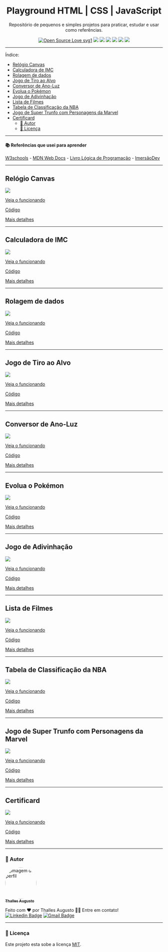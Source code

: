 <h1 align="center"> Playground HTML | CSS | JavaScript </h1>
<p align="center"> Repositório de pequenos e simples projetos para praticar, estudar e usar como referências.</p>

<div align="center">
  
[![Open Source Love svg1](https://badges.frapsoft.com/os/v1/open-source.svg?v=103)](https://github.com/ellerbrock/open-source-badges/) ![](https://img.shields.io/static/v1?label=licence&message=mit&color=green&style=for-the-badge) ![](https://img.shields.io/static/v1?label=Made%20with&message=HTML5&color=E34F26&style=for-the-badge&logo=html5) ![](https://img.shields.io/static/v1?label=Made%20with&message=CSS3&color=1572B6&style=for-the-badge&logo=css3) ![](https://img.shields.io/static/v1?label=Made%20with&message=JavaScript&color=F7DF1E&style=for-the-badge&logo=javascript) ![](https://img.shields.io/static/v1?label=Made%20with&message=Markdown&color=000&style=for-the-badge&logo=markdown) ![](https://img.shields.io/static/v1?label=made%20with&message=sass&color=CC6699&style=for-the-badge&logo=sass)

</div>

---

Índice:

- [Relógio Canvas <a name="relogio-canvas"></a>](#relógio-canvas-)
- [Calculadora de IMC <a name="calculadora-de-imc"></a>](#calculadora-de-imc-)
- [Rolagem de dados <a name="rolagem-de-dados"></a>](#rolagem-de-dados-)
- [Jogo de Tiro ao Alvo <a name="jogo-de-tiro-ao-alvo"></a>](#jogo-de-tiro-ao-alvo-)
- [Conversor de Ano-Luz <a name="conversor-de-ano-luz"></a>](#conversor-de-ano-luz-)
- [Evolua o Pokémon <a name="evolua-o-pokemon"></a>](#evolua-o-pokémon-)
- [Jogo de Adivinhação <a name="jogo-de-adivinhacao"></a>](#jogo-de-adivinhação-)
- [Lista de Filmes <a name="lista-de-filmes"></a>](#lista-de-filmes-)
- [Tabela de Classificação da NBA <a name="tabela-de-classificação"></a>](#tabela-de-classificação-da-nba-)
- [Jogo de Super Trunfo com Personagens da Marvel <a name="jogo-super-trunfo"></a>](#jogo-de-super-trunfo-com-personagens-da-marvel-)
- [Certificard <a name="certificard"></a>](#certificard-)
  - [👷 Autor](#-autor)
  - [📝 Licença](#-licença)

---

#### 📚 Referências que usei para aprender  

[W3schools](https://www.w3schools.com) -
[MDN Web Docs](https://developer.mozilla.org/pt-BR) - [Livro Lógica de Programação](https://www.casadocodigo.com.br/products/livro-programacao) - [ImersãoDev](https://imersao.dev/)

---

## Relógio Canvas <a name="relogio-canvas"></a>
<a href="https://github.com/ThesllaDev/Simple-Projects/blob/master/Relogio-Canvas/README-RELOGIO-CANVAS.md" >![](./Relogio-Canvas/assets/img/banner-relogio-canvas.gif)</a>

<a href="https://codepen.io/theslladev/full/RwoqpyW" target="_blank">Veja o funcionando </a>

[Código](https://github.com/ThesllaDev/Simple-Projects/blob/master/Relogio-Canvas)

[Mais detalhes](https://github.com/ThesllaDev/Simple-Projects/blob/master/Relogio-Canvas/README-RELOGIO-CANVAS.md)

---

## Calculadora de IMC <a name="calculadora-de-imc"></a>
<a href="https://github.com/ThesllaDev/Simple-Projects/blob/master/Calculadora-de-IMC/README-CALCULADORA-DE-IMC.md" >![](./Calculadora-de-IMC/assets/img/banner-calculadora-de-imc.gif)</a>

<a href="https://codepen.io/theslladev/full/yLVGBex" target="_blank">Veja o funcionando </a>

[Código](https://github.com/ThesllaDev/Simple-Projects/tree/master/Calculadora-de-IMC)

[Mais detalhes](https://github.com/ThesllaDev/Simple-Projects/blob/master/Calculadora-de-IMC/README-CALCULADORA-DE-IMC.md)

---

## Rolagem de dados <a name="rolagem-de-dados"></a>
<a href="https://github.com/ThesllaDev/Simple-Projects/blob/master/Rolagem-de-Dados/README-ROLAGEM-DE-DADOS.md" >![](./Rolagem-de-Dados/assets/img/banner-rolagem-de-dados.gif)</a>

<a href="https://codepen.io/theslladev/full/NWbZabZ" target="_blank">Veja o funcionando </a>

[Código](https://github.com/ThesllaDev/Simple-Projects/blob/master/Rolagem-de-Dados)

[Mais detalhes](https://github.com/ThesllaDev/Simple-Projects/blob/master/Rolagem-de-Dados/README-ROLAGEM-DE-DADOS.md)

---

## Jogo de Tiro ao Alvo <a name="jogo-de-tiro-ao-alvo"></a>
<a href="https://github.com/ThesllaDev/Simple-Projects/tree/master/Jogo-de-Tiro-ao-Alvo/README-JOGO-DE-TIRO-AO-ALVO.md" >![](./Jogo-de-Tiro-ao-Alvo/assets/img/banner-jogo-de-tiro-ao-alvo.gif)</a>

<a href="https://codepen.io/theslladev/full/BapBvbw" target="_blank">Veja o funcionando </a>

[Código](https://github.com/ThesllaDev/Simple-Projects/tree/master/Jogo-de-Tiro-ao-Alvo)

[Mais detalhes](https://github.com/ThesllaDev/Simple-Projects/tree/master/Jogo-de-Tiro-ao-Alvo/README-JOGO-DE-TIRO-AO-ALVO.md)

---

## Conversor de Ano-Luz <a name="conversor-de-ano-luz"></a>
<a href="https://github.com/ThesllaDev/Simple-Projects/tree/master/Conversor-da-Velocidade-da-Luz/README-CONVERSOR-DE-ANOS-LUZ.md" >![](./Conversor-da-Velocidade-da-Luz/assets/img/banner-conversor-de-anos-luz.gif)</a>

<a href="https://codepen.io/theslladev/full/XWpbrNo" target="_blank">Veja o funcionando </a>

[Código](https://github.com/ThesllaDev/Simple-Projects/tree/master/Conversor-da-Velocidade-da-Luz)

[Mais detalhes](https://github.com/ThesllaDev/Simple-Projects/tree/master/Conversor-da-Velocidade-da-Luz/README-CONVERSOR-DE-ANOS-LUZ.md)

---

## Evolua o Pokémon <a name="evolua-o-pokemon"></a>
<a href="https://github.com/ThesllaDev/Simple-Projects/tree/master/Evolua-o-Pokemon/README-EVOLUA-O-POKEMON.md" >![](./Evolua-o-Pokemon/img/banner-evolua-o-pokemon.gif)</a>

<a href="https://codepen.io/theslladev/full/JjEYLNY" target="_blank">Veja o funcionando </a>

[Código](https://github.com/ThesllaDev/Simple-Projects/tree/master/Evolua-o-Pokemon)

[Mais detalhes](https://github.com/ThesllaDev/Simple-Projects/tree/master/Evolua-o-Pokemon/README-EVOLUA-O-POKEMON.md)

---

## Jogo de Adivinhação <a name="jogo-de-adivinhacao"></a>
<a href="https://github.com/ThesllaDev/Simple-Projects/tree/master/Jogo-de-Advinhacao/README-JOGO-DE-ADVINHACAO.md" >![](./Jogo-de-Advinhacao/assets/img/banner-jogo-de-adivinhacao.gif)</a>

<a href="https://codepen.io/theslladev/full/qBRbEwY" target="_blank">Veja o funcionando </a>

[Código](https://github.com/ThesllaDev/Simple-Projects/tree/master/Jogo-de-Advinhacao)

[Mais detalhes](https://github.com/ThesllaDev/Simple-Projects/tree/master/Jogo-de-Advinhacao/README-JOGO-DE-ADVINHACAO.md)

---

## Lista de Filmes <a name="lista-de-filmes"></a>
<a href="https://github.com/ThesllaDev/Simple-Projects/tree/master/Lista-de-Filmes/README-LISTA-DE-FILMES.md" >![](./Lista-de-Filmes/assets/img/banner-lista-de-filmes.gif)</a>

<a href="https://codepen.io/theslladev/full/eYgZKXy" target="_blank">Veja o funcionando </a>

[Código](https://github.com/ThesllaDev/Simple-Projects/tree/master/Lista-de-Filmes)

[Mais detalhes](https://github.com/ThesllaDev/Simple-Projects/tree/master/Lista-de-Filmes/README-LISTA-DE-FILMES.md)

---

## Tabela de Classificação da NBA <a name="tabela-de-classificação"></a>
<a href="https://github.com/ThesllaDev/Simple-Projects/tree/master/Tabela-de-Classificacao/README-TABELA-DE-CLASSIFICACAO.md" >![](./Tabela-de-Classificacao/assets/img/banner-tabela-de-classificacao.gif)</a>

<a href="https://codepen.io/theslladev/full/XWpjYxp" target="_blank">Veja o funcionando </a>

[Código](https://github.com/ThesllaDev/Simple-Projects/tree/master/Tabela-de-Classificacao)

[Mais detalhes](https://github.com/ThesllaDev/Simple-Projects/tree/master/Tabela-de-Classificacao/README-TABELA-DE-CLASSIFICACAO.md)

---

## Jogo de Super Trunfo com Personagens da Marvel <a name="jogo-super-trunfo"></a>
<a href="https://github.com/ThesllaDev/Simple-Projects/blob/master/Jogo-Super-Trunfo-Marvel/README-JOGO-SUPER-TRUNFO-MARVEL.md" >![](./Jogo-Super-Trunfo-Marvel/assets/img/banner-jogo-super-trunfo-marvel.gif)</a>

<a href="https://codepen.io/theslladev/full/ExZZQaB" target="_blank">Veja o funcionando </a>

[Código](https://github.com/ThesllaDev/Simple-Projects/tree/master/Jogo-Super-Trunfo-Marvel)

[Mais detalhes](https://github.com/ThesllaDev/Simple-Projects/blob/master/Jogo-Super-Trunfo-Marvel/README-JOGO-SUPER-TRUNFO-MARVEL.md)

---

## Certificard <a name="certificard"></a>
<a href="https://github.com/ThesllaDev/Simple-Projects/blob/master/Certificard/README-CERTIFICARD.md" >![](./Certificard/assets/img/banner-certificard.gif)</a>

<a href="https://codepen.io/theslladev/full/MWJoMGd" target="_blank">Veja o funcionando </a>

[Código](https://github.com/ThesllaDev/Simple-Projects/blob/master/Certificard)

[Mais detalhes](https://github.com/ThesllaDev/Simple-Projects/blob/master/Certificard/README-CERTIFICARD.md)

---

### 👷 Autor

<a href="https://github.com/ThesllaDev">
 <img style="border-radius:50%;" src="https://avatars2.githubusercontent.com/u/61105850?v=4" width="100px;" alt="Imagem de perfil"/>
 <br />
 <sub><b>Thalles Augusto</b></sub></a>


Feito com ❤️ por Thalles Augusto 👋🏽 Entre em contato! <br/>
 [![Linkedin Badge](https://img.shields.io/badge/-Thalles-blue?style=flat-square&logo=Linkedin&logoColor=white&link=https://www.linkedin.com/in/thalles-augusto/)](https://www.linkedin.com/in/thalles-augusto/) 
[![Gmail Badge](https://img.shields.io/badge/-ThesllaDev@gmail.com-c14438?style=flat-square&logo=Gmail&logoColor=white&link=mailto:ThesllaDev@gmail.com)](mailto:ThesllaDev@gmail.com)

---

### 📝 Licença

Este projeto esta sobe a licença [MIT](./LICENSE).
